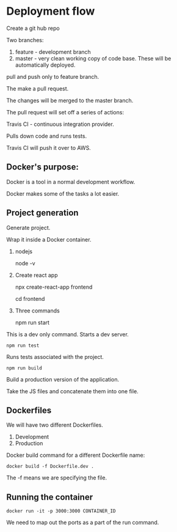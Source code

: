 # Deployment flow


Create a git hub repo

Two branches:

1. feature - development branch
2. master - very clean working copy of code base. These will be automatically deployed.

pull and push only to feature branch.

The make a pull request.

The changes will be merged to the master branch.

The pull request will set off a series of actions:

Travis CI - continuous integration provider.

Pulls down code and runs tests.

Travis CI will push it over to AWS.

## Docker's purpose:

Docker is a tool in a normal development workflow.

Docker makes some of the tasks a lot easier.

## Project generation

Generate project.

Wrap it inside a Docker container.

1. nodejs 

    node -v

2. Create react app

    npx create-react-app frontend

    cd frontend

3. Three commands

    npm run start

This is a dev only command. Starts a dev server.

    npm run test

Runs tests associated with the project.

    npm run build

Build a production version of the application.

Take the JS files and concatenate them into one file.

## Dockerfiles

We will have two different Dockerfiles.

1. Development
2. Production

Docker build command for a different Dockerfile name:

    docker build -f Dockerfile.dev .

The -f means we are specifying the file.

## Running the container

    docker run -it -p 3000:3000 CONTAINER_ID

We need to map out the ports as a part of the run command.
